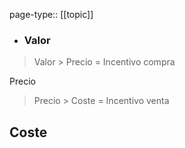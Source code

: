 page-type:: [[topic]]
- ### Valor

> Valor > Precio = Incentivo compra

Precio

> Precio > Coste = Incentivo venta

Coste
  - 


